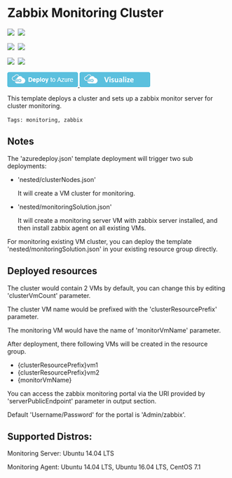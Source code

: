 # Zabbix Monitoring Cluster

<IMG SRC="https://azurequickstartsservice.blob.core.windows.net/badges/zabbix-monitoring-cluster/PublicLastTestDate.svg" />&nbsp;
<IMG SRC="https://azurequickstartsservice.blob.core.windows.net/badges/zabbix-monitoring-cluster/PublicDeployment.svg" />&nbsp;

<IMG SRC="https://azurequickstartsservice.blob.core.windows.net/badges/zabbix-monitoring-cluster/FairfaxLastTestDate.svg" />&nbsp;
<IMG SRC="https://azurequickstartsservice.blob.core.windows.net/badges/zabbix-monitoring-cluster/FairfaxDeployment.svg" />&nbsp;

<IMG SRC="https://azurequickstartsservice.blob.core.windows.net/badges/zabbix-monitoring-cluster/BestPracticeResult.svg" />&nbsp;
<IMG SRC="https://azurequickstartsservice.blob.core.windows.net/badges/zabbix-monitoring-cluster/CredScanResult.svg" />&nbsp;

<a href="https://portal.azure.com/#create/Microsoft.Template/uri/https%3A%2F%2Fraw.githubusercontent.com%2FAzure%2Fazure-quickstart-templates%2Fmaster%2Fzabbix-monitoring-cluster%2Fazuredeploy.json" target="_blank">
<img src="https://raw.githubusercontent.com/Azure/azure-quickstart-templates/master/1-CONTRIBUTION-GUIDE/images/deploytoazure.png"/>
</a>
<a href="http://armviz.io/#/?load=https%3A%2F%2Fraw.githubusercontent.com%2FAzure%2Fazure-quickstart-templates%2Fmaster%2Fzabbix-monitoring-cluster%2Fazuredeploy.json" target="_blank">
<img src="https://raw.githubusercontent.com/Azure/azure-quickstart-templates/master/1-CONTRIBUTION-GUIDE/images/visualizebutton.png"/>
</a>

This template deploys a cluster and sets up a zabbix monitor server for cluster monitoring.

`Tags: monitoring, zabbix`

## Notes

The 'azuredeploy.json' template deployment will trigger two sub deployments:
- 'nested/clusterNodes.json'

    It will create a VM cluster for monitoring.

- 'nested/monitoringSolution.json'

    It will create a monitoring server VM with zabbix server installed, and then install zabbix agent on all existing VMs.

For monitoring existing VM cluster, you can deploy the template 'nested/monitoringSolution.json' in your existing resource group directly.

## Deployed resources

The cluster would contain 2 VMs by default, you can change this by editing 'clusterVmCount' parameter.

The cluster VM name would be prefixed with the 'clusterResourcePrefix' parameter.

The monitoring VM would have the name of 'monitorVmName' parameter.

After deployment, there following VMs will be created in the resource group.

- {clusterResourcePrefix}vm1
- {clusterResourcePrefix}vm2
- {monitorVmName}

You can access the zabbix monitoring portal via the URI provided by 'serverPublicEndpoint' parameter in output section.

Default 'Username/Password' for the portal is 'Admin/zabbix'. 

## Supported Distros:

Monitoring Server: Ubuntu 14.04 LTS

Monitoring Agent: Ubuntu 14.04 LTS, Ubuntu 16.04 LTS, CentOS 7.1

